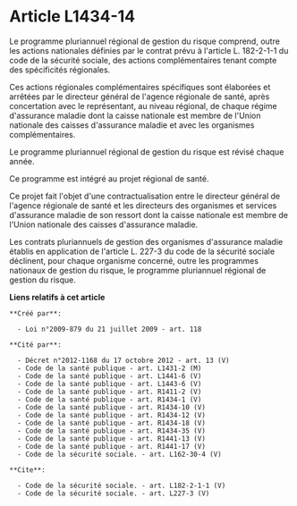 # Article L1434-14

Le programme pluriannuel régional de gestion du risque comprend, outre les actions nationales définies par le contrat prévu à
l'article L. 182-2-1-1 du code de la sécurité sociale, des actions complémentaires tenant compte des spécificités
régionales. 

Ces actions régionales complémentaires spécifiques sont élaborées et arrêtées par le directeur général de l'agence régionale
de santé, après concertation avec le représentant, au niveau régional, de chaque régime d'assurance maladie dont la caisse
nationale est membre de l'Union nationale des caisses d'assurance maladie et avec les organismes complémentaires. 

Le programme pluriannuel régional de gestion du risque est révisé chaque année. 

Ce programme est intégré au projet régional de santé. 

Ce projet fait l'objet d'une contractualisation entre le directeur général de l'agence régionale de santé et les directeurs
des organismes et services d'assurance maladie de son ressort dont la caisse nationale est membre de l'Union nationale des
caisses d'assurance maladie. 

Les contrats pluriannuels de gestion des organismes d'assurance maladie établis en application de l'article L. 227-3 du code
de la sécurité sociale déclinent, pour chaque organisme concerné, outre les programmes nationaux de gestion du risque, le
programme pluriannuel régional de gestion du risque.

**Liens relatifs à cet article**

	**Créé par**:

	  - Loi n°2009-879 du 21 juillet 2009 - art. 118

	**Cité par**:

	  - Décret n°2012-1168 du 17 octobre 2012 - art. 13 (V)
	  - Code de la santé publique - art. L1431-2 (M)
	  - Code de la santé publique - art. L1441-6 (V)
	  - Code de la santé publique - art. L1443-6 (V)
	  - Code de la santé publique - art. R1411-2 (V)
	  - Code de la santé publique - art. R1434-1 (V)
	  - Code de la santé publique - art. R1434-10 (V)
	  - Code de la santé publique - art. R1434-12 (V)
	  - Code de la santé publique - art. R1434-18 (V)
	  - Code de la santé publique - art. R1434-35 (V)
	  - Code de la santé publique - art. R1441-13 (V)
	  - Code de la santé publique - art. R1441-17 (V)
	  - Code de la sécurité sociale. - art. L162-30-4 (V)

	**Cite**:

	  - Code de la sécurité sociale. - art. L182-2-1-1 (V)
	  - Code de la sécurité sociale. - art. L227-3 (V)
